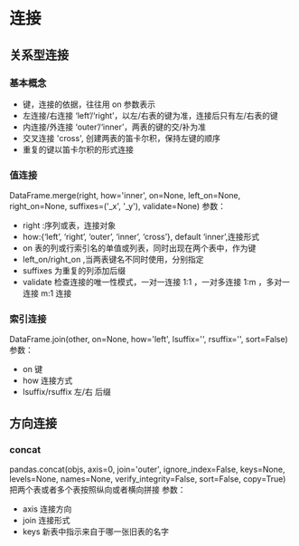 # 连接

## 关系型连接

### 基本概念

* 键，连接的依据，往往用 on 参数表示
* 左连接/右连接 ‘left’/‘right’，以左/右表的键为准，连接后只有左/右表的键
* 内连接/外连接 ‘outer’/‘inner’，两表的键的交/补为准
* 交叉连接 'cross', 创建两表的笛卡尔积，保持左键的顺序
* 重复的键以笛卡尔积的形式连接

### 值连接

DataFrame.merge(right, how='inner', on=None, left_on=None, right_on=None, suffixes=('_x', '_y'), validate=None)
参数：

* right :序列或表，连接对象
* how:{‘left’, ‘right’, ‘outer’, ‘inner’, ‘cross’}, default ‘inner’,连接形式
* on 表的列或行索引名的单值或列表，同时出现在两个表中，作为键
* left_on/right_on ,当两表键名不同时使用，分别指定
* suffixes 为重复的列添加后缀
* validate 检查连接的唯一性模式，一对一连接 1:1 ，一对多连接 1:m ，多对一连接 m:1 连接

### 索引连接

DataFrame.join(other, on=None, how='left', lsuffix='', rsuffix='', sort=False)
参数：

* on 键
* how 连接方式
* lsuffix/rsuffix 左/右 后缀

## 方向连接

### concat

pandas.concat(objs, axis=0, join='outer', ignore_index=False, keys=None, levels=None, names=None, verify_integrity=False, sort=False, copy=True)
把两个表或者多个表按照纵向或者横向拼接
参数：

* axis 连接方向
* join 连接形式
* keys 新表中指示来自于哪一张旧表的名字